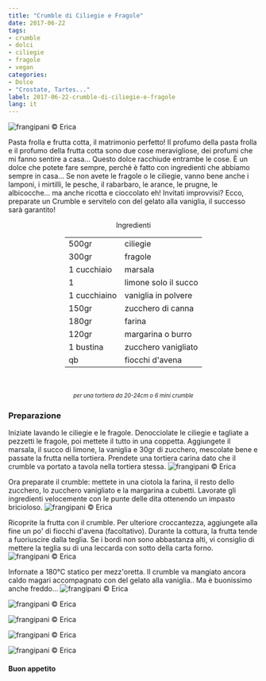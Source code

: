 ```yaml
---
title: "Crumble di Ciliegie e Fragole"
date: 2017-06-22
tags:
- crumble 
- dolci
- ciliegie 
- fragole
- vegan
categories:
- Dolce
- "Crostate, Tartes..." 
label: 2017-06-22-crumble-di-ciliegie-e-fragole
lang: it 
---
```

![](header.jpg "frangipani © Erica")

Pasta frolla e frutta cotta, il matrimonio perfetto! Il profumo della pasta frolla e il profumo della frutta cotta sono due cose meravigliose, dei profumi che mi fanno sentire a casa... Questo dolce racchiude entrambe le cose. È un dolce che potete fare sempre, perché è fatto con ingredienti che abbiamo sempre in casa... Se non avete le fragole o le ciliegie, vanno bene anche i lamponi, i mirtilli, le pesche, il rabarbaro, le arance, le prugne, le albicocche... ma anche ricotta e cioccolato eh! Invitati improvvisi? Ecco, preparate un Crumble e servitelo con del gelato alla vaniglia, il successo sarà garantito!


<div id="wrapper" style="text-align: center">
  <div id="yourdiv" style="display: inline-block;">
    <div class="ingredients">
      <div class="ingredients-title">Ingredienti</div>
      <table>
        <tbody>
          <tr>
            <td>500gr</td>
            <td>ciliegie</td>
          </tr>
          <tr>
            <td>300gr</td>
            <td>fragole</td>
          </tr>
          <tr>
            <td>1 cucchiaio</td>
            <td>marsala</td>
          </tr>
          <tr>
            <td>1</td>
            <td>limone solo il succo</td>
          </tr>
          <tr>
            <td>1 cucchiaino</td>
            <td>vaniglia in polvere</td>
          </tr>
          <tr>
            <td>150gr</td>
            <td>zucchero di canna</td>
          </tr>
          <tr>
            <td>180gr</td>
            <td>farina</td>
          </tr>
          <tr>
            <td>120gr</td>
            <td>margarina o burro</td>
          </tr>
          <tr>
            <td>1 bustina</td>
            <td>zucchero vanigliato</td>
          </tr>
          <tr>
            <td>qb</td>
            <td>fiocchi d'avena</td>
          </tr>
        </tbody>
      </table>
      <br></br>
      <i class="pull-right" style="font-size: 80%;">per una tortiera da 20-24cm o 6 mini crumble</i>
    </div>
  </div>
</div>


<h3>
  <font color="grey">
    <i class="fa-solid fa-gears"></i>
  </font> Preparazione
</h3>

Iniziate lavando le ciliegie e le fragole. Denocciolate le ciliegie e tagliate a pezzetti le fragole, poi mettete il tutto in una coppetta. Aggiungete il marsala, il succo di limone, la vaniglia e 30gr di zucchero, mescolate bene e passate la frutta nella tortiera. Prendete una tortiera carina dato che il crumble va portato a tavola nella tortiera stessa.
![](frutta.jpg "frangipani © Erica")

Ora preparate il crumble: mettete in una ciotola la farina, il resto dello zucchero, lo zucchero vanigliato e la margarina a cubetti. Lavorate gli ingredienti velocemente con le punte delle dita ottenendo un impasto bricioloso.
![](crumble.jpg "frangipani © Erica")

Ricoprite la frutta con il crumble. Per ulteriore croccantezza, aggiungete alla fine un po' di fiocchi d'avena (facoltativo). Durante la cottura, la frutta tende a fuoriuscire dalla teglia. Se i bordi non sono abbastanza alti, vi consiglio di mettere la teglia su di una leccarda con sotto della carta forno.
![](teglia.jpg "frangipani © Erica")

Infornate a 180°C statico per mezz'oretta. Il crumble va mangiato ancora caldo magari accompagnato con del gelato alla vaniglia.. Ma è buonissimo anche freddo...
![](risultato1.jpg "frangipani © Erica")

![](risultato2.jpg "frangipani © Erica")

![](risultato3.jpg "frangipani © Erica")

![](risultato4.jpg "frangipani © Erica")

![](risultato5.jpg "frangipani © Erica")

<h4>Buon appetito
  <font color="red">
    <i class="fa-regular fa-face-smile"></i>
  </font>
</h4>